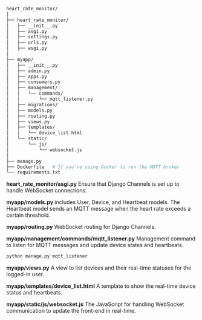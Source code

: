 ``` graphql
heart_rate_monitor/
│
├── heart_rate_monitor/
│   ├── __init__.py
│   ├── asgi.py
│   ├── settings.py
│   ├── urls.py
│   ├── wsgi.py
│
├── myapp/
│   ├── __init__.py
│   ├── admin.py
│   ├── apps.py
│   ├── consumers.py
│   ├── management/
│   │   └── commands/
│   │       └── mqtt_listener.py
│   ├── migrations/
│   ├── models.py
│   ├── routing.py
│   ├── views.py
│   ├── templates/
│   │   └── device_list.html
│   └── static/
│       └── js/
│           └── websocket.js
│
├── manage.py
├── Dockerfile   # If you're using Docker to run the MQTT broker
└── requirements.txt
```



__heart_rate_monitor/asgi.py__ Ensure that Django Channels is set up to handle WebSocket connections.

__myapp/models.py__ includes User, Device, and Heartbeat models. The Heartbeat model sends an MQTT message when the heart rate exceeds a certain threshold.

__myapp/routing.py__ WebSocket routing for Django Channels.

__myapp/management/commands/mqtt_listener.py__ Management command to listen for MQTT messages and update device states and heartbeats.

```bash 
python manage.py mqtt_listener
```

__myapp/views.py__
A view to list devices and their real-time statuses for the logged-in user.

__myapp/templates/device_list.html__
A template to show the real-time device status and heartbeats.

__myapp/static/js/websocket.js__
The JavaScript for handling WebSocket communication to update the front-end in real-time.